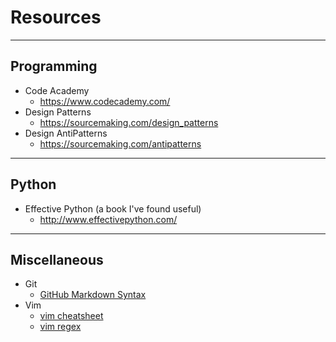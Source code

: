 # Resources

________________________________________________________________________________
## Programming
* Code Academy
  - https://www.codecademy.com/
* Design Patterns
  - https://sourcemaking.com/design_patterns
* Design AntiPatterns
  - https://sourcemaking.com/antipatterns


________________________________________________________________________________
## Python
* Effective Python (a book I've found useful)
  - http://www.effectivepython.com/


________________________________________________________________________________
## Miscellaneous
* Git
  - [GitHub Markdown Syntax](https://guides.github.com/features/mastering-markdown/)
* Vim
  - [vim cheatsheet](http://www.google.com/url?q=http%3A%2F%2Fwww.viemu.com%2Fvi-vim-cheat-sheet.gif&sa=D&sntz=1&usg=AFQjCNFkPKH8OL08Jn4ifCqkqXvt1xmlVg)
  - [vim regex](http://vimregex.com/)
